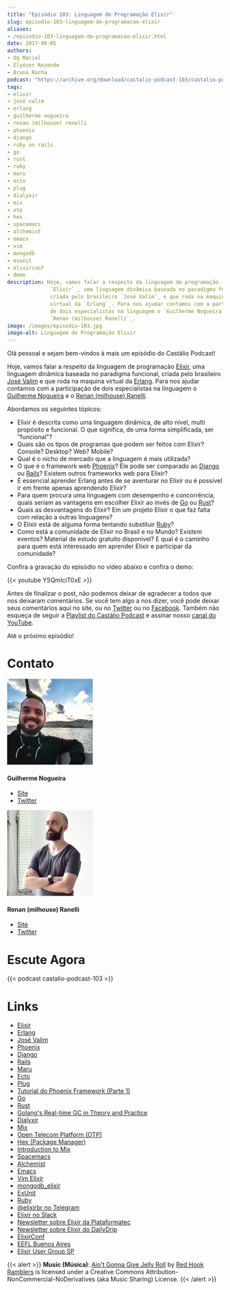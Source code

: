 ```yaml
---
title: "Episódio 103: Linguagem de Programação Elixir"
slug: episodio-103-linguagem-de-programacao-elixir
aliases:
- /episodio-103-linguagem-de-programacao-elixir.html
date: 2017-06-05
authors:
- Og Maciel
- Elyézer Rezende
- Bruno Rocha
podcast: "https://archive.org/download/castalio-podcast-103/castalio-podcast-103.mp3"
tags:
- elixir
- josé valim
- erlang
- guilherme nogueira
- renan (milhouse) renelli
- phoenix
- django
- ruby on rails
- go
- rust
- ruby
- maru
- ecto
- plug
- dialyxir
- mix
- otp
- hex
- spacemacs
- alchemist
- emacs
- vim
- mongodb
- exunit
- elixirconf
- demo
description: Hoje, vamos falar a respeito da linguagem de programação
              `Elixir`_, uma linguagem dinâmica baseada no paradigma funcional,
              criada pelo brasileiro `José Valim`_ e que roda na maquina
              virtual da `Erlang`_. Para nos ajudar contamos com a participação
              de dois especialistas na linguagem o `Guilherme Nogueira`_ e o
              `Renan (milhouse) Ranelli`_.
image: /images/episodio-103.jpg
image-alt: Linguagem de Programação Elixir
---
```


Olá pessoal e sejam bem-vindos à mais um episódio do Castálio Podcast!

Hoje, vamos falar a respeito da linguagem de programação
[Elixir](https://elixir-lang.org/), uma linguagem dinâmica baseada no paradigma
funcional, criada pelo brasileiro [José Valim](https://twitter.com/josevalim) e
que roda na maquina virtual da [Erlang](http://www.erlang.org/). Para nos
ajudar contamos com a participação de dois especialistas na linguagem o
[Guilherme Nogueira](https://twitter.com/nirev) e o [Renan (milhouse)
Ranelli](https://twitter.com/renanranelli).

<div class="clearfix"></div>

Abordamos os seguintes tópicos:

- Elixir é descrita como uma linguagem dinâmica, de alto nível, multi
    propósito e funcional. O que significa, de uma forma simplificada, ser
    \"funcional\"?
- Quais são os tipos de programas que podem ser feitos com Elixir?
    Console? Desktop? Web? Mobile?
- Qual é o nicho de mercado que a linguagem é mais utilizada?
- O que é o framework web [Phoenix](http://www.phoenixframework.org/)?
    Ele pode ser comparado ao [Django](https://www.djangoproject.com/) ou
    [Rails](http://rubyonrails.org/)? Existem outros frameworks web para
    Elixir?
- É essencial aprender Erlang antes de se aventurar no Elixir ou é
    possível ir em frente apenas aprendendo Elixir?
- Para quem procura uma linguagem com desempenho e concorrência, quais
    seriam as vantagens em escolher Elixir ao invés de
    [Go](https://golang.org/) ou [Rust](https://www.rust-lang.org)?
- Quais as desvantagens do Elixir? Em um projeto Elixir o que faz
    falta com relação a outras linguagens?
- O Elixir está de alguma forma tentando substituir
    [Ruby](https://www.ruby-lang.org)?
- Como está a comunidade de Elixir no Brasil e no Mundo? Existem
    eventos? Material de estudo gratuito disponível? E qual é o caminho para
    quem está interessado em aprender Elixir e participar da comunidade?

Confira a gravação do episódio no vídeo abaixo e confira o demo:

{{< youtube YSQmIciT0xE >}}

Antes de finalizar o post, não podemos deixar de agradecer a todos que nos
deixaram comentários. Se você tem algo a nos dizer, você pode deixar seus
comentários aqui no site, ou no [Twitter](https://twitter.com/castaliopod) ou
no [Facebook](https://www.facebook.com/castaliopod). Também não esqueça de
seguir a [Playlist do Castálio
Podcast](https://open.spotify.com/user/elyezermr/playlist/0PDXXZRXbJNTPVSnopiMXg)
e assinar nosso [canal do YouTube](https://www.youtube.com/c/CastalioPodcast).

Até o próximo episódio!

# Contato

<div class="row">
    <div class="col-md-6">
        <p>
        <div class="media">
        <div class="media-left">
            <img class="media-object rounded-circle img-thumbnail" src="/images/guilherme-nogueira.jpg" alt="Guilherme Nogueira" width="200px">
        </div>
        <div class="media-body">
            <h4 class="media-heading">Guilherme Nogueira</h4>
            <ul class="list-unstyled">
                <li><i class="bi bi-link"></i> <a href="http://www.nirev.org/">Site</a></li>
                <li><i class="bi bi-twitter"></i> <a href="https://twitter.com/nirev">Twitter</a></li>
            </ul>
        </div>
        </div>
        </p>
    </div>
    <div class="col-md-6">
        <p>
        <div class="media">
        <div class="media-left">
            <img class="media-object rounded-circle img-thumbnail" src="/images/renan-ranelli.jpg" alt="Renan (milhouse) Ranelli" width="200px">
        </div>
        <div class="media-body">
            <h4 class="media-heading">Renan (milhouse) Ranelli</h4>
            <ul class="list-unstyled">
                <li><i class="bi bi-link"></i> <a href="http://milhouseonsoftware.com/">Site</a></li>
                <li><i class="bi bi-twitter"></i> <a href="https://twitter.com/renanranelli">Twitter</a></li>
            </ul>
        </div>
        </div>
        </p>
    </div>
</div>

# Escute Agora

{{< podcast castalio-podcast-103 >}}

# Links

- [Elixir](https://elixir-lang.org/)
- [Erlang](http://www.erlang.org/)
- [José Valim](https://twitter.com/josevalim)
- [Phoenix](http://www.phoenixframework.org/)
- [Django](https://www.djangoproject.com/)
- [Rails](http://rubyonrails.org/)
- [Maru](https://maru.readme.io/)
- [Ecto](https://hexdocs.pm/ecto/Ecto.html)
- [Plug](https://hexdocs.pm/plug/readme.html)
- [Tutorial do Phoenix Framework (Parte 1)](https://www.youtube.com/watch?v=irDC1nWKhZ8)
- [Go](https://golang.org/)
- [Rust](https://www.rust-lang.org)
- [Golang's Real-time GC in Theory and Practice](https://making.pusher.com/golangs-real-time-gc-in-theory-and-practice/)
- [Dialyxir](https://hexdocs.pm/dialyxir/readme.html)
- [Mix](https://hexdocs.pm/mix/Mix.html)
- [Open Telecom Platform (OTP)](https://en.wikipedia.org/wiki/Open_Telecom_Platform)
- [Hex (Package Manager)](https://hex.pm/)
- [Introduction to Mix](https://elixir-lang.org/getting-started/mix-otp/introduction-to-mix.html)
- [Spacemacs](http://spacemacs.org/)
- [Alchemist](http://www.alchemist-elixir.org/)
- [Emacs](https://www.gnu.org/software/emacs/)
- [Vim Elixir](https://github.com/elixir-lang/vim-elixir)
- [mongodb_elixir](https://github.com/michalmuskala/mongodb_ecto)
- [ExUnit](https://hexdocs.pm/ex_unit/ExUnit.html)
- [Ruby](https://www.ruby-lang.org)
- [\@elixirbr no Telegram](https://t.me/elixirbr)
- [Elixir no Slack](https://elixir-slackin.herokuapp.com/)
- [Newsletter sobre Elixir da Plataformatec](http://plataformatec.com.br/elixir-radar/weekly-newsletter)
- [Newsletter sobre Elixir do DailyDrip](https://www.dailydrip.com/topics/elixir)
- [ElixirConf](https://elixirconf.com/)
- [EEFL Buenos Aires](http://www.erlang-factory.com/eflba2017/)
- [Elixir User Group SP](https://twitter.com/elug_sp)

{{< alert >}}
**Music (Música)**: [Ain\'t Gonna Give Jelly
Roll](http://freemusicarchive.org/music/Red_Hook_Ramblers/Live__WFMU_on_Antique_Phonograph_Music_Program_with_MAC_Feb_8_2011/Red_Hook_Ramblers_-_12_-_Aint_Gonna_Give_Jelly_Roll)
by [Red Hook Ramblers](http://www.redhookramblers.com/) is licensed under a
Creative Commons Attribution-NonCommercial-NoDerivatives (aka Music Sharing)
License.
{{< /alert >}}
